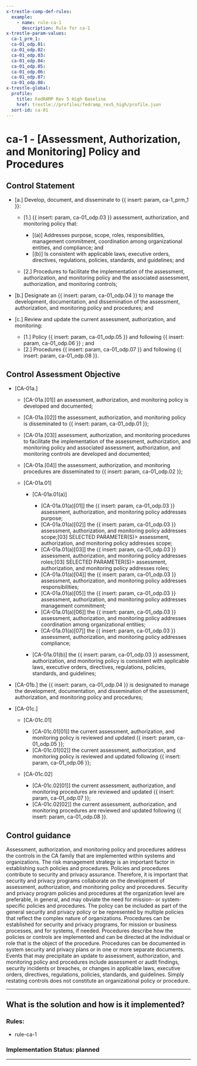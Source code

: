 ```yaml
---
x-trestle-comp-def-rules:
  example:
    - name: rule-ca-1
      description: Rule for ca-1
x-trestle-param-values:
  ca-1_prm_1:
  ca-01_odp.01:
  ca-01_odp.02:
  ca-01_odp.03:
  ca-01_odp.04:
  ca-01_odp.05:
  ca-01_odp.06:
  ca-01_odp.07:
  ca-01_odp.08:
x-trestle-global:
  profile:
    title: FedRAMP Rev 5 High Baseline
    href: trestle://profiles/fedramp_rev5_high/profile.json
  sort-id: ca-01
---
```


# ca-1 - \[Assessment, Authorization, and Monitoring\] Policy and Procedures

## Control Statement

- \[a.\] Develop, document, and disseminate to {{ insert: param, ca-1_prm_1 }}:

  - \[1.\] {{ insert: param, ca-01_odp.03 }} assessment, authorization, and monitoring policy that:

    - \[(a)\] Addresses purpose, scope, roles, responsibilities, management commitment, coordination among organizational entities, and compliance; and
    - \[(b)\] Is consistent with applicable laws, executive orders, directives, regulations, policies, standards, and guidelines; and

  - \[2.\] Procedures to facilitate the implementation of the assessment, authorization, and monitoring policy and the associated assessment, authorization, and monitoring controls;

- \[b.\] Designate an {{ insert: param, ca-01_odp.04 }} to manage the development, documentation, and dissemination of the assessment, authorization, and monitoring policy and procedures; and

- \[c.\] Review and update the current assessment, authorization, and monitoring:

  - \[1.\] Policy {{ insert: param, ca-01_odp.05 }} and following {{ insert: param, ca-01_odp.06 }} ; and
  - \[2.\] Procedures {{ insert: param, ca-01_odp.07 }} and following {{ insert: param, ca-01_odp.08 }}.

## Control Assessment Objective

- \[CA-01a.\]

  - \[CA-01a.[01]\] an assessment, authorization, and monitoring policy is developed and documented;
  - \[CA-01a.[02]\] the assessment, authorization, and monitoring policy is disseminated to {{ insert: param, ca-01_odp.01 }};
  - \[CA-01a.[03]\] assessment, authorization, and monitoring procedures to facilitate the implementation of the assessment, authorization, and monitoring policy and associated assessment, authorization, and monitoring controls are developed and documented;
  - \[CA-01a.[04]\] the assessment, authorization, and monitoring procedures are disseminated to {{ insert: param, ca-01_odp.02 }};
  - \[CA-01a.01\]

    - \[CA-01a.01(a)\]

      - \[CA-01a.01(a)[01]\] the {{ insert: param, ca-01_odp.03 }} assessment, authorization, and monitoring policy addresses purpose;
      - \[CA-01a.01(a)[02]\] the {{ insert: param, ca-01_odp.03 }} assessment, authorization, and monitoring policy addresses scope;[03] SELECTED PARAMETER(S)> assessment, authorization, and monitoring policy addresses scope;
      - \[CA-01a.01(a)[03]\] the {{ insert: param, ca-01_odp.03 }} assessment, authorization, and monitoring policy addresses roles;[03] SELECTED PARAMETER(S)> assessment, authorization, and monitoring policy addresses roles;
      - \[CA-01a.01(a)[04]\] the {{ insert: param, ca-01_odp.03 }} assessment, authorization, and monitoring policy addresses responsibilities;
      - \[CA-01a.01(a)[05]\] the {{ insert: param, ca-01_odp.03 }} assessment, authorization, and monitoring policy addresses management commitment;
      - \[CA-01a.01(a)[06]\] the {{ insert: param, ca-01_odp.03 }} assessment, authorization, and monitoring policy addresses coordination among organizational entities;
      - \[CA-01a.01(a)[07]\] the {{ insert: param, ca-01_odp.03 }} assessment, authorization, and monitoring policy addresses compliance;

    - \[CA-01a.01(b)\] the {{ insert: param, ca-01_odp.03 }} assessment, authorization, and monitoring policy is consistent with applicable laws, executive orders, directives, regulations, policies, standards, and guidelines;

- \[CA-01b.\] the {{ insert: param, ca-01_odp.04 }} is designated to manage the development, documentation, and dissemination of the assessment, authorization, and monitoring policy and procedures;

- \[CA-01c.\]

  - \[CA-01c.01\]

    - \[CA-01c.01[01]\] the current assessment, authorization, and monitoring policy is reviewed and updated {{ insert: param, ca-01_odp.05 }}; 
    - \[CA-01c.01[02]\] the current assessment, authorization, and monitoring policy is reviewed and updated following {{ insert: param, ca-01_odp.06 }};

  - \[CA-01c.02\]

    - \[CA-01c.02[01]\] the current assessment, authorization, and monitoring procedures are reviewed and updated {{ insert: param, ca-01_odp.07 }}; 
    - \[CA-01c.02[02]\] the current assessment, authorization, and monitoring procedures are reviewed and updated following {{ insert: param, ca-01_odp.08 }}.

## Control guidance

Assessment, authorization, and monitoring policy and procedures address the controls in the CA family that are implemented within systems and organizations. The risk management strategy is an important factor in establishing such policies and procedures. Policies and procedures contribute to security and privacy assurance. Therefore, it is important that security and privacy programs collaborate on the development of assessment, authorization, and monitoring policy and procedures. Security and privacy program policies and procedures at the organization level are preferable, in general, and may obviate the need for mission- or system-specific policies and procedures. The policy can be included as part of the general security and privacy policy or be represented by multiple policies that reflect the complex nature of organizations. Procedures can be established for security and privacy programs, for mission or business processes, and for systems, if needed. Procedures describe how the policies or controls are implemented and can be directed at the individual or role that is the object of the procedure. Procedures can be documented in system security and privacy plans or in one or more separate documents. Events that may precipitate an update to assessment, authorization, and monitoring policy and procedures include assessment or audit findings, security incidents or breaches, or changes in applicable laws, executive orders, directives, regulations, policies, standards, and guidelines. Simply restating controls does not constitute an organizational policy or procedure.

______________________________________________________________________

## What is the solution and how is it implemented?

<!-- For implementation status enter one of: implemented, partial, planned, alternative, not-applicable -->

<!-- Note that the list of rules under ### Rules: is read-only and changes will not be captured after assembly to JSON -->

<!-- Add control implementation description here for control: ca-1 -->

### Rules:

  - rule-ca-1

### Implementation Status: planned

______________________________________________________________________
